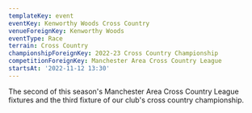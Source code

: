 ```yaml
---
templateKey: event
eventKey: Kenworthy Woods Cross Country
venueForeignKey: Kenworthy Woods
eventType: Race
terrain: Cross Country
championshipForeignKey: 2022-23 Cross Country Championship
competitionForeignKey: Manchester Area Cross Country League
startsAt: '2022-11-12 13:30'
---
```

The second of this season's Manchester Area Cross Country League fixtures and
the third fixture of our club's cross country championship.

